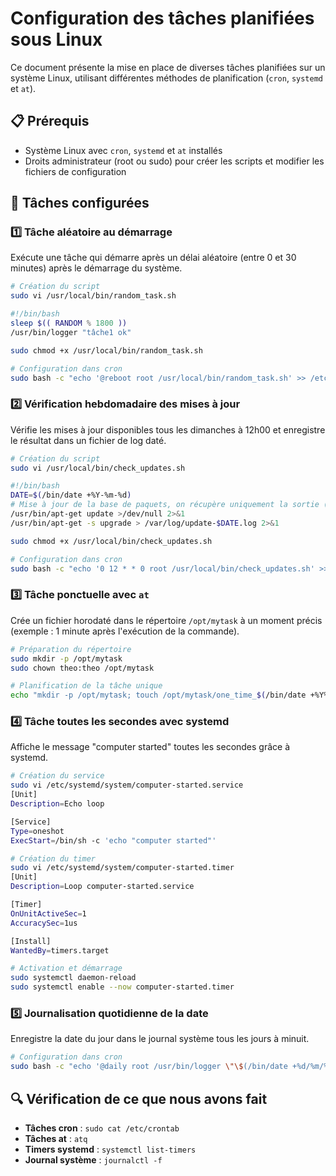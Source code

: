 # Configuration des tâches planifiées sous Linux

Ce document présente la mise en place de diverses tâches planifiées sur un système Linux, utilisant différentes méthodes de planification (`cron`, `systemd` et `at`).

## 📋 Prérequis

- Système Linux avec `cron`, `systemd` et `at` installés
- Droits administrateur (root ou sudo) pour créer les scripts et modifier les fichiers de configuration

## 🚀 Tâches configurées

### 1️⃣ Tâche aléatoire au démarrage

Exécute une tâche qui démarre après un délai aléatoire (entre 0 et 30 minutes) après le démarrage du système.

```bash
# Création du script
sudo vi /usr/local/bin/random_task.sh

#!/bin/bash
sleep $(( RANDOM % 1800 ))
/usr/bin/logger "tâche1 ok"

sudo chmod +x /usr/local/bin/random_task.sh

# Configuration dans cron
sudo bash -c "echo '@reboot root /usr/local/bin/random_task.sh' >> /etc/crontab"
```

### 2️⃣ Vérification hebdomadaire des mises à jour

Vérifie les mises à jour disponibles tous les dimanches à 12h00 et enregistre le résultat dans un fichier de log daté.

```bash
# Création du script
sudo vi /usr/local/bin/check_updates.sh

#!/bin/bash
DATE=$(/bin/date +%Y-%m-%d)
# Mise à jour de la base de paquets, on récupère uniquement la sortie (0 ou 1)
/usr/bin/apt-get update >/dev/null 2>&1
/usr/bin/apt-get -s upgrade > /var/log/update-$DATE.log 2>&1

sudo chmod +x /usr/local/bin/check_updates.sh

# Configuration dans cron
sudo bash -c "echo '0 12 * * 0 root /usr/local/bin/check_updates.sh' >> /etc/crontab"
```

### 3️⃣ Tâche ponctuelle avec `at`

Crée un fichier horodaté dans le répertoire `/opt/mytask` à un moment précis (exemple : 1 minute après l'exécution de la commande).

```bash
# Préparation du répertoire
sudo mkdir -p /opt/mytask
sudo chown theo:theo /opt/mytask

# Planification de la tâche unique
echo "mkdir -p /opt/mytask; touch /opt/mytask/one_time_$(/bin/date +%Y%m%d_%H%M%S).txt" | at now + 1 minute
```

### 4️⃣ Tâche toutes les secondes avec systemd

Affiche le message "computer started" toutes les secondes grâce à systemd.

```bash
# Création du service
sudo vi /etc/systemd/system/computer-started.service
[Unit]
Description=Echo loop

[Service]
Type=oneshot
ExecStart=/bin/sh -c 'echo "computer started"'

# Création du timer
sudo vi /etc/systemd/system/computer-started.timer
[Unit]
Description=Loop computer-started.service

[Timer]
OnUnitActiveSec=1
AccuracySec=1us

[Install]
WantedBy=timers.target

# Activation et démarrage
sudo systemctl daemon-reload
sudo systemctl enable --now computer-started.timer
```

### 5️⃣ Journalisation quotidienne de la date

Enregistre la date du jour dans le journal système tous les jours à minuit.

```bash
# Configuration dans cron
sudo bash -c "echo '@daily root /usr/bin/logger \"\$(/bin/date +%d/%m/%Y)\"' >> /etc/crontab"
```

## 🔍 Vérification de ce que nous avons fait

- **Tâches cron** : `sudo cat /etc/crontab`
- **Tâches at** : `atq`
- **Timers systemd** : `systemctl list-timers`
- **Journal système** : `journalctl -f`